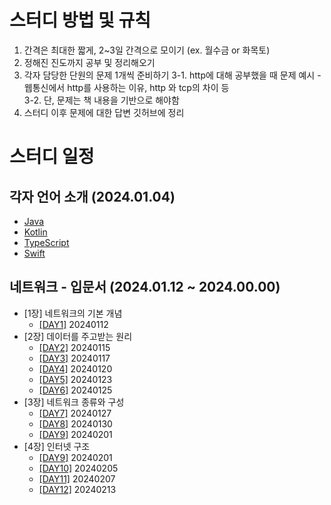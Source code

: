 # 스터디 방법 및 규칙

1. 간격은 최대한 짧게, 2~3일 간격으로 모이기 (ex. 월수금 or 화목토)
2. 정해진 진도까지 공부 및 정리해오기
3. 각자 담당한 단원의 문제 1개씩 준비하기
    3-1. http에 대해 공부했을 때 문제 예시 - 웹통신에서 http를 사용하는 이유, http 와 tcp의 차이 등    
    3-2. 단, 문제는 책 내용을 기반으로 해야함
4. 스터디 이후 문제에 대한 답변 깃허브에 정리

# 스터디 일정

## 각자 언어 소개 (2024.01.04)

- [Java](./언어소개/자바를쓰는이유/why_use_java.md)
- [Kotlin](https://github.com/PCYSB/TIL-PCYSB/blob/master/%EC%BD%94%ED%8B%80%EB%A6%B0%EC%97%90%EB%8C%80%ED%95%B4%EC%84%9C/%EC%BD%94%ED%8B%80%EB%A6%B0%20%EC%9D%B4%EB%9E%80.md)
- [TypeScript](https://github.com/team-imad-study/study-question/blob/main/%EC%96%B8%EC%96%B4%EC%86%8C%EA%B0%9C/TypeScript%EB%A5%BC%EC%95%8C%EB%A0%A4%EC%A3%BC%EA%B2%9F%EB%8B%A4/TypeScript%EC%97%90%20%EB%8C%80%ED%95%B4%EC%84%9C/24.01.04_TypeScript%EC%97%90%20%EB%8C%80%ED%95%B4%EC%84%9C.pdf)
- [Swift](https://github.com/QuaRang1225/TIL-quarang/wiki/Swift%EC%97%90-%EB%8C%80%ED%95%98%EC%97%AC)

## 네트워크 - 입문서 (2024.01.12 ~ 2024.00.00)

- [1장] 네트워크의 기본 개념
  - [[DAY1]](./Network/그림으로_이해하는_네트워크_구조와_기술/Chapter01_네트워크_기본_개념.md#day1) 20240112
- [2장] 데이터를 주고받는 원리
  - [[DAY2]](./Network/그림으로_이해하는_네트워크_구조와_기술/Chapter02_데이터_주고받는_원리.md#day2) 20240115
  - [[DAY3]](./Network/그림으로_이해하는_네트워크_구조와_기술/Chapter02_데이터_주고받는_원리.md#day3) 20240117
  - [[DAY4]](./Network/그림으로_이해하는_네트워크_구조와_기술/Chapter02_데이터_주고받는_원리.md#day4) 20240120
  - [[DAY5]](./Network/그림으로_이해하는_네트워크_구조와_기술/Chapter02_데이터_주고받는_원리.md#day5) 20240123
  - [[DAY6]](./Network/그림으로_이해하는_네트워크_구조와_기술/Chapter02_데이터_주고받는_원리.md#day6) 20240125
- [3장] 네트워크 종류와 구성
  - [[DAY7]](./Network/그림으로_이해하는_네트워크_구조와_기술/Chapter03_네트워크_종류와_구성.md#day7) 20240127
  - [[DAY8]](./Network/그림으로_이해하는_네트워크_구조와_기술/Chapter03_네트워크_종류와_구성.md#day8) 20240130
  - [[DAY9]](./Network/그림으로_이해하는_네트워크_구조와_기술/Chapter03_네트워크_종류와_구성.md#day9) 20240201
- [4장] 인터넷 구조
  - [[DAY9]](./Network/그림으로_이해하는_네트워크_구조와_기술/Chapter04_인터넷_구조.md#day9) 20240201
  - [[DAY10]](./Network/그림으로_이해하는_네트워크_구조와_기술/Chapter04_인터넷_구조.md#day10) 20240205
  - [[DAY11]](./Network/그림으로_이해하는_네트워크_구조와_기술/Chapter04_인터넷_구조.md#day11) 20240207
  - [[DAY12]](./Network/그림으로_이해하는_네트워크_구조와_기술/Chapter04_인터넷_구조.md#day12) 20240213
